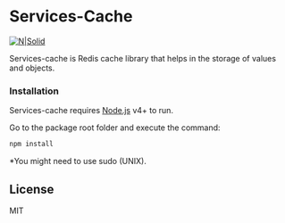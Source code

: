 # Services-Cache

[![N|Solid](https://avatars2.githubusercontent.com/u/2578064?v=3&s=200)](https://github.com/LabShare)

Services-cache is Redis cache library that helps in the storage of values and objects.
### Installation

Services-cache requires [Node.js](https://nodejs.org/) v4+ to run.

Go to the package root folder and execute the command:
```sh
npm install 
```
*You might need to use sudo (UNIX).

License
----

MIT